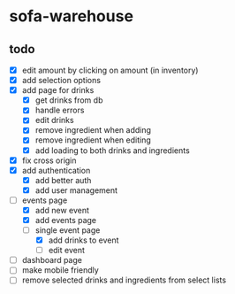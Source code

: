 # sofa-warehouse

## todo

- [x] edit amount by clicking on amount (in inventory)
- [x] add selection options
- [x] add page for drinks
  - [x] get drinks from db
  - [x] handle errors
  - [x] edit drinks
  - [x] remove ingredient when adding
  - [x] remove ingredient when editing
  - [x] add loading to both drinks and ingredients
- [x] fix cross origin
- [x] add authentication
  - [x] add better auth
  - [x] add user management
- [ ] events page
  - [x] add new event
  - [x] add events page
  - [ ] single event page
    - [x] add drinks to event
    - [ ] edit event
- [ ] dashboard page
- [ ] make mobile friendly
- [ ] remove selected drinks and ingredients from select lists
